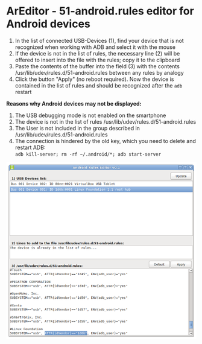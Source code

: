 # ArEditor - 51-android.rules editor for Android devices
1. In the list of connected USB-Devices (1), find your device that is not recognized when working with ADB and select it with the mouse
2. If the device is not in the list of rules, the necessary line (2) will be offered to insert into the file with the rules; copy it to the clipboard
3. Paste the contents of the buffer into the field (3) with the contents /usr/lib/udev/rules.d/51-android.rules between any rules by analogy
4. Click the button "Apply" (no reboot required). Now the device is contained in the list of rules and should be recognized after the `adb` restart

**Reasons why Android devices may not be displayed:**
1. The USB debugging mode is not enabled on the smartphone
2. The device is not in the list of rules /usr/lib/udev/rules.d/51-android.rules
3. The User is not included in the group described in /usr/lib/udev/rules.d/51-android.rules 
4. The connection is hindered by the old key, which you need to delete and restart ADB:  
`adb kill-server; rm -rf ~/.android/*; adb start-server`

![](https://github.com/AKotov-dev/areditor/blob/main/ScreenShot.png)
